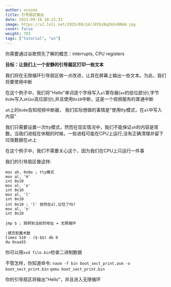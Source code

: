 ```yaml
---
author: xnzone 
title: 引导扇区输出
date: 2021-09-10 10:23:32
image: https://s2.loli.net/2025/09/24/J8Y6zBqZmSn9NkW.jpg
cover: false
weight: 703
tags: ["tutorial", "os"]
---
```



你需要通过谷歌预先了解的概念：interrupts, CPU registers

**目标：让我们上一个安静的引导扇区打印一些文本**

我们将在无限循环引导扇区做一点改进，让其在屏幕上输出一些文本。为此，我们将要使用中断

在这个例子中，我们将"Hello"单词逐个字母写入`al`寄存器(`ax`的低位部分),字节`0x0e`写入`ah`(`ax`高位部分),并且使用`0x10`中断，这是一个视频服务的普通中断

`ah`上的`0x0e`告知视频中断器， 我们实际想做的事情是"使用tty模式，在`al`中写入内容"

我们只需要设置一次tty模式，然而在现实情况中，我们不能保证`ah`的内容是常数。当我们进程在休眠的时候，一些进程可能在CPU上运行,没有正确清理并留下垃圾数据在`ah`上

在这个例子中，我们不需要关心这个，因为我们在CPU上只运行一件事

我们的引导扇区像这样:

```armasm
mov ah, 0x0e ; tty模式
mov al, 'H'
int 0x10
mov al, 'e'
int 0x10
mov al, 'l'
int 0x10
int 0x10 ; 'l' 依然在al,记住了吗? 
mov al, 'o'
int 0x10

jmp $ ; 跳转到当前的地址 = 无限循环

;填充和魔术数 
times 510 - ($-$$) db 0
dw 0xaa55
```

你可以用`xxd file.bin`检查二进制数据

不管怎样，你知道命令: `nasm -f bin boot_sect_print.asm -o boot_sect_print.bin` `qemu boot_sect_print.bin`

你的引导扇区将输出"Hello"，并且进入无限循环